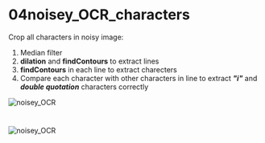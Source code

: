 # 04noisey_OCR_characters

Crop all characters in noisy image:

1. Median filter
3. **dilation** and **findContours** to extract lines
4. **findContours** in each line to extract charecters 
5. Compare each character with other characters in line to extract **_"i"_** and **_double quotation_** characters correctly

![noisey_OCR](https://github.com/n-ebrahimian/object-detection-using-contour_finder/blob/main/04noisey_OCR_characters/Inputs/noisey_OCR.jpg)

#

![noisey_OCR](https://github.com/n-ebrahimian/object-detection-using-contour_finder/blob/main/noisey_OCR_characters/noisey_OCR.jpg)
